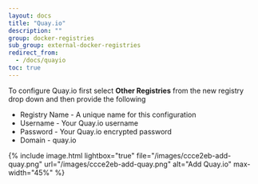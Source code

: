 ```yaml
---
layout: docs
title: "Quay.io"
description: ""
group: docker-registries
sub_group: external-docker-registries
redirect_from:
  - /docs/quayio
toc: true
---
```

To configure Quay.io first select **Other Registries** from the new registry drop down and then provide the following

* Registry Name - A unique name for this configuration
* Username - Your Quay.io username
* Password - Your Quay.io encrypted password
* Domain - quay.io

{% include image.html lightbox="true" file="/images/ccce2eb-add-quay.png" url="/images/ccce2eb-add-quay.png" alt="Add Quay.io" max-width="45%" %}
